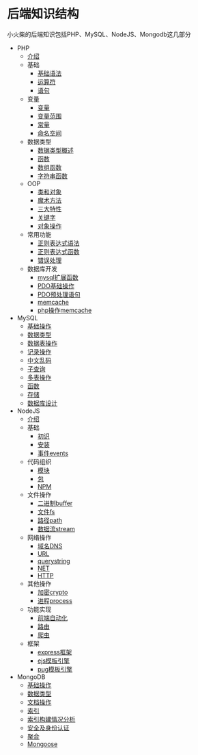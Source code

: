 # 后端知识结构

小火柴的后端知识包括PHP、MySQL、NodeJS、Mongodb这几部分

* PHP
    * [介绍](php/php.md)
    * 基础
        * [基础语法](php/base/base.md)
        * [运算符](php/base/operator.md)
        * [语句](php/base/statement.md)
    * 变量
        * [变量](php/base/variable.md) 
        * [变量范围](php/base/variableRange.md) 
        * [常量](php/base/const.md) 
        * [命名空间](php/base/namespace.md) 
    * 数据类型
        * [数据类型概述](php/types/typesOverview.md)
        * [函数](php/types/function.md) 
        * [数组函数](php/types/arrayFunction.md) 
        * [字符串函数](php/types/stringFunction.md) 
    * OOP
        * [类和对象](php/oop/classAndObj.md)
        * [魔术方法](php/oop/magicMethod.md)
        * [三大特性](php/oop/property.md)
        * [关键字](php/oop/keywords.md)
        * [对象操作](BmysqlSpreadFunctionE/php/oop/object.md)
    * 常用功能
        * [正则表达式语法](php/common/regexp.md)
        * [正则表达式函数](php/common/regexpFunction.md)
        * [错误处理](php/common/error.md) 
    * 数据库开发
        * [mysql扩展函数](php/mysql/mysqlSpreadFunction.md)
        * [PDO基础操作](php/mysql/pdoBase.md)
        * [PDO预处理语句](php/mysql/pdoPretreatment.md)
        * [memcache](php/mysql/memcache.md)
        * [php操作memcache](php/mysql/memcacheOperation.md) 
* MySQL
    *  [基础操作](mysql/base.md)
    *  [数据类型](mysql/types.md)
    *  [数据表操作](mysql/tables.md)
    *  [记录操作](mysql/into.md) 
    *  [中文乱码](mysql/chinese.md) 
    *  [子查询](mysql/subquery.md) 
    *  [多表操作](mysql/multilist.md) 
    *  [函数](mysql/function.md) 
    *  [存储](mysql/storage.md) 
    *  [数据库设计](mysql/design.md)
* NodeJS
    * [介绍](node/node.md)
    * 基础
        * [初识](node/base/base.md)
        * [安装](node/base/setup.md)
        * [事件events](node/base/events.md)
    * 代码组织
        * [模块](node/code/module.md) 
        * [包](node/code/packet.md) 
        * [NPM](node/code/npm.md) 
    * 文件操作
        * [二进制buffer](node/file/buffer.md) 
        * [文件fs](node/file/file.md) 
        * [路径path](node/file/path.md) 
        * [数据流stream](node/file/stream.md) 
    * 网络操作
        * [域名DNS](node/network/dns.md) 
        * [URL](node/network/url.md) 
        * [querystring](node/network/querystring.md) 
        * [NET](node/network/net.md) 
        * [HTTP](node/network/http.md) 
    * 其他操作
        * [加密crypto](node/others/crypto.md) 
        * [进程process](node/others/process.md)
    * 功能实现
        * [前端自动化](node/ability/auto.md)
        * [路由](node/ability/route.md)
        * [爬虫](node/ability/reptile.md)   
    * 框架
        * [express框架](node/frame/express.md)
        * [ejs模板引擎](node/frame/ejs.md)
        * [pug模板引擎](node/frame/pug.md) 
* MongoDB
    * [基础操作](mongodb/base.md)
    * [数据类型](mongodb/types.md)
    * [文档操作](mongodb/doc.md)
    * [索引](mongodb/index.md)
    * [索引构建情况分析](mongodb/stat.md)
    * [安全及身份认证](mongodb/auth.md)
    * [聚合](mongodb/aggregate.md)
    * [Mongoose](mongodb/Mongoose.md) 